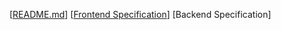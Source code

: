 [[README.md](../README.md "Title")]
[[Frontend Specification](frontend.md "Title")]
[Backend Specification]